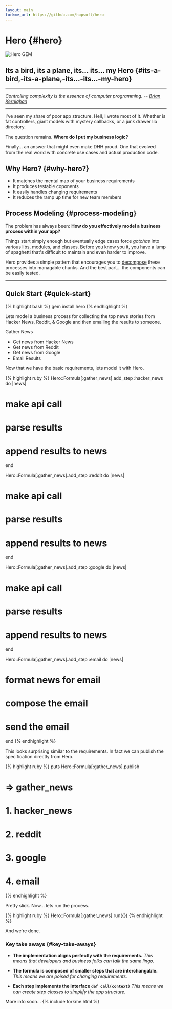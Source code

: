 ```yaml
---
layout: main
forkme_url: https://github.com/hopsoft/hero
---
```

# Hero {#hero}

![Hero GEM](http://hopsoft.github.com/hero/images/hero.jpg) 

## Its a bird, its a plane, its... its... my Hero {#its-a-bird,-its-a-plane,-its...-its...-my-hero}

---

*Controlling complexity is the essence of computer programming. -- [Brian Kernighan](http://en.wikipedia.org/wiki/Brian_Kernighan)*

---

I've seen my share of poor app structure. 
Hell, I wrote most of it.
Whether is fat controllers, giant models with mystery callbacks, or a junk drawer lib directory.

The question remains. **Where do I put my business logic?**

Finally... an answer that might even make DHH proud. 
One that evolved from the real world with concrete use cases and actual production code.

## Why Hero? {#why-hero?}

* It matches the mental map of your business requirements
* It produces testable coponents
* It easily handles changing requirements 
* It reduces the ramp up time for new team members

## Process Modeling {#process-modeling}

The problem has always been: **How do you effectively model a business process within your app?**

Things start simply enough but eventually edge cases force *gotchas* into
various libs, modules, and classes. Before you know you it,
you have a lump of spaghetti that's difficult to maintain and even harder to improve.

Hero provides a simple pattern that encourages you to 
<a href="http://en.wikipedia.org/wiki/Decomposition_(computer_science)">decompose</a>
these processes into managable chunks. And the best part... the components can be easily tested.

---

## Quick Start {#quick-start}

{% highlight bash %}
gem install hero
{% endhighlight %}

Lets model a business process for collecting the top news stories from Hacker News, Reddit, & Google and then emailing the results to someone.

Gather News

- Get news from Hacker News
- Get news from Reddit
- Get news from Google
- Email Results

Now that we have the basic requirements, lets model it with Hero.

{% highlight ruby %}
Hero::Formula[:gather_news].add_step :hacker_news do |news|
  # make api call
  # parse results
  # append results to news
end

Hero::Formula[:gather_news].add_step :reddit do |news|
  # make api call
  # parse results
  # append results to news
end

Hero::Formula[:gather_news].add_step :google do |news|
  # make api call
  # parse results
  # append results to news
end

Hero::Formula[:gather_news].add_step :email do |news|
  # format news for email
  # compose the email
  # send the email
end
{% endhighlight %}

This looks surprising similar to the requirements. 
In fact we can publish the specification directly from Hero.

{% highlight ruby %}
puts Hero::Formula[:gather_news].publish

# => gather_news
#      1. hacker_news
#      2. reddit
#      3. google
#      4. email
{% endhighlight %}

Pretty slick.
Now... lets run the process.

{% highlight ruby %}
Hero::Formula[:gather_news].run({})
{% endhighlight %}

And we're done.

### Key take aways {#key-take-aways}

- **The implementation aligns perfectly with the requirements.**
  *This means that developers and business folks can talk the same lingo.*

- **The formula is composed of smaller steps that are interchangable.**
  *This means we are poised for changing requirements.*

- **Each step implements the interface `def call(context)`**
  *This means we can create step classes to simplify the app structure.*

More info soon...
{% include forkme.html %}
